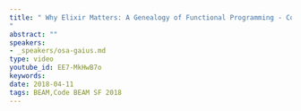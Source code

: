 ```yaml
---
title: " Why Elixir Matters: A Genealogy of Functional Programming - Code BEAM SF 2018
"
abstract: ""
speakers:
- _speakers/osa-gaius.md
type: video
youtube_id: EE7-MkHwB7o
keywords: 
date: 2018-04-11
tags: BEAM,Code BEAM SF 2018
---
```

